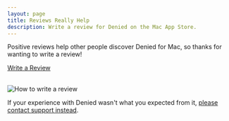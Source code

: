 ```yaml
---
layout: page 
title: Reviews Really Help
description: Write a review for Denied on the Mac App Store.
---
```


Positive reviews help other people discover Denied for Mac, so thanks for wanting to write a review!</p>

<div class="container text-center">
  <a href="{{ site.urls.review }}" class="egg" rel="nofollow"><i class="fa fa-pencil"></i> Write a Review</a>
</div>
<br>

![How to write a review](/img/review.jpg)

If your experience with Denied wasn't what you expected from it, [please contact support instead](/support).

